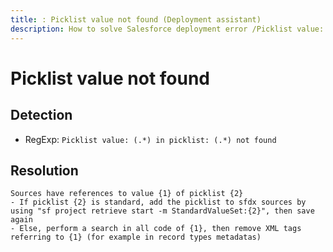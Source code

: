 ```yaml
---
title: : Picklist value not found (Deployment assistant)
description: How to solve Salesforce deployment error /Picklist value: (.*) in picklist: (.*) not found/gm
---
```

<!-- markdownlint-disable MD013 -->
# Picklist value not found

## Detection

- RegExp: `Picklist value: (.*) in picklist: (.*) not found`

## Resolution

```shell
Sources have references to value {1} of picklist {2}
- If picklist {2} is standard, add the picklist to sfdx sources by using "sf project retrieve start -m StandardValueSet:{2}", then save again
- Else, perform a search in all code of {1}, then remove XML tags referring to {1} (for example in record types metadatas)

```
